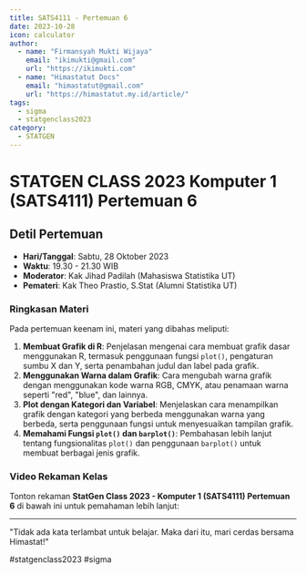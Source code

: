 ```yaml
--- 
title: SATS4111 - Pertemuan 6
date: 2023-10-28
icon: calculator
author:
  - name: "Firmansyah Mukti Wijaya"
    email: "ikimukti@gmail.com"
    url: "https://ikimukti.com"
  - name: "Himastatut Docs"
    email: "himastatut@gmail.com"
    url: "https://himastatut.my.id/article/"
tags:
  - sigma
  - statgenclass2023
category: 
  - STATGEN
--- 
```


# STATGEN CLASS 2023 Komputer 1 (SATS4111) Pertemuan 6

## Detil Pertemuan

- **Hari/Tanggal**: Sabtu, 28 Oktober 2023
- **Waktu**: 19.30 - 21.30 WIB
- **Moderator**: Kak Jihad Padilah (Mahasiswa Statistika UT)
- **Pemateri**: Kak Theo Prastio, S.Stat (Alumni Statistika UT)

### Ringkasan Materi
Pada pertemuan keenam ini, materi yang dibahas meliputi:
1. **Membuat Grafik di R**: Penjelasan mengenai cara membuat grafik dasar menggunakan R, termasuk penggunaan fungsi `plot()`, pengaturan sumbu X dan Y, serta penambahan judul dan label pada grafik.
2. **Menggunakan Warna dalam Grafik**: Cara mengubah warna grafik dengan menggunakan kode warna RGB, CMYK, atau penamaan warna seperti "red", "blue", dan lainnya.
3. **Plot dengan Kategori dan Variabel**: Menjelaskan cara menampilkan grafik dengan kategori yang berbeda menggunakan warna yang berbeda, serta penggunaan fungsi untuk menyesuaikan tampilan grafik.
4. **Memahami Fungsi `plot()` dan `barplot()`**: Pembahasan lebih lanjut tentang fungsionalitas `plot()` dan penggunaan `barplot()` untuk membuat berbagai jenis grafik.

### Video Rekaman Kelas
Tonton rekaman **StatGen Class 2023 - Komputer 1 (SATS4111) Pertemuan 6** di bawah ini untuk pemahaman lebih lanjut:

<VidStack  
  src="https://www.youtube.com/watch?v=VJAPvejJ19I"  
  title="StatGen Class 2023 - Komputer 1 (SATS4111) Pertemuan 6"
/>

--- 

"Tidak ada kata terlambat untuk belajar. Maka dari itu, mari cerdas bersama Himastat!"

#statgenclass2023 #sigma


<GitContributors />
<GitChangelog />